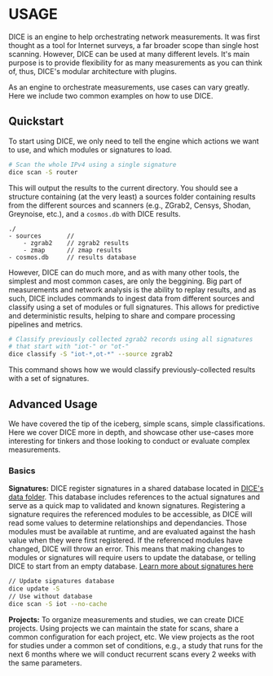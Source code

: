 # USAGE

DICE is an engine to help orchestrating network measurements.
It was first thought as a tool for Internet surveys, a far broader scope than single host scanning.
However, DICE can be used at many different levels.
It's main purpose is to provide flexibility for as many measurements as you can think of, thus, DICE's modular architecture with plugins.

As an engine to orchestrate measurements, use cases can vary greatly.
Here we include two common examples on how to use DICE.

## Quickstart

To start using DICE, we only need to tell the engine which actions we want to use, and which modules or signatures to load.

```bash
# Scan the whole IPv4 using a single signature
dice scan -S router
```

This will output the results to the current directory.
You should see a structure containing (at the very least) a sources folder containing results from the different sources and scanners (e.g., ZGrab2, Censys, Shodan, Greynoise, etc.), and a `cosmos.db` with DICE results.

```text
./
- sources       // 
    - zgrab2    // zgrab2 results
    - zmap      // zmap results
- cosmos.db     // results database
```

However, DICE can do much more, and as with many other tools, the simplest and most common cases, are only the beggining.
Big part of measurements and network analysis is the ability to replay results, and as such, DICE includes commands to ingest data from different sources and classify using a set of modules or full signatures.
This allows for predictive and deterministic results, helping to share and compare processing pipelines and metrics.

```bash
# Classify previously collected zgrab2 records using all signatures 
# that start with "iot-" or "ot-" 
dice classify -S "iot-*,ot-*" --source zgrab2 
```

This command shows how we would classify previously-collected results with a set of signatures.

## Advanced Usage

We have covered the tip of the iceberg, simple scans, simple classifications.
Here we cover DICE more in depth, and showcase other use-cases more interesting for tinkers and those looking to conduct or evaluate complex measurements.

### Basics

__Signatures:__ DICE register signatures in a shared database located in [DICE's data folder](configuration.md).
This database includes references to the actual signatures and serve as a quick map to validated and known signatures.
Registering a signature requires the referenced modules to be accessible, as DICE will read some values to determine relationships and dependancies.
Those modules must be available at runtime, and are evaluated against the hash value when they were first registered.
If the referenced modules have changed, DICE will throw an error.
This means that making changes to modules or signatures will require users to update the database, or telling DICE to start from an empty database. [Learn more about signatures here](signatures.md)

```bash
// Update signatures database
dice update -S
// Use without database
dice scan -S iot --no-cache
```

__Projects:__ To organize measurements and studies, we can create DICE projects.
Using projects we can maintain the state for scans, share a common configuration for each project, etc.
We view projects as the root for studies under a common set of conditions, e.g., a study that runs for the next 6 months where we will conduct recurrent scans every 2 weeks with the same parameters.